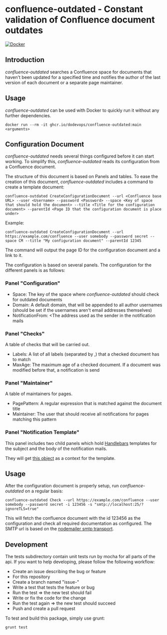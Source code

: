 # confluence-outdated - Constant validation of Confluence document outdates

[![Docker](https://github.com/dodevops/confluence-outdated/actions/workflows/docker-publish.yml/badge.svg)](https://github.com/dodevops/confluence-outdated/actions/workflows/docker-publish.yml)

## Introduction

_confluence-outdated_ searches a Confluence space for documents that haven't been updated for a specified time and
notifies the author of the last version of each document or a separate page maintainer.

## Usage

_confluence-outdated_ can be used with Docker to quickly run it without any further dependencies.

    docker run --rm -it ghcr.io/dodevops/confluence-outdated:main <arguments> 

## Configuration Document

_confluence-outdated_ needs several things configured before it can start working. To simplify this, 
_confluence-outdated_ reads its configuration from a Confluence document.

The structure of this document is based on Panels and tables. To ease the creation of this document,
_confluence-outdated_ includes a command to create a template document:

    confluence-outdated CreateConfigurationDocument --url <Confluence base URL> --user <Username> --password <Password> --space <Key of space that should hold the document> --title <Title for the configuration document> --parentId <Page ID that the configuration document is place under>

Example:

    confluence-outdated CreateConfigurationDocument --url https://example.com/confluence --user somebody --password secret --space CM --title "My configuration document" --parentId 12345

The command will output the page ID for the configuration document and a link to it.

The configuration is based on several panels. The configuration for the different panels is as follows:

### Panel "Configuration"

- Space: The key of the space where _confluence-outdated_ should check for outdated documents
- Domain: A default domain, that will be appended to all author usernames (should be set if the usernames aren't email addresses themselves)
- NotificationFrom: <The address used as the sender in the notification mails

### Panel "Checks"

A table of checks that will be carried out.

- Labels: A list of all labels (separated by ,) that a checked document has to match
- MaxAge: The maximum age of a checked document. If a document was modified before that, a notification is send

### Panel "Maintainer"

A table of maintainers for pages.

- PagePattern: A regular expression that is matched against the document title
- Maintainer: The user that should receive all notifications for pages matching this pattern

### Panel "Notification Template"

This panel includes two child panels which hold [Handlebars](https://handlebarsjs.com/guide/) templates for the
subject and the body of the notification mails.

They will get [this object](https://github.com/dodevops/confluence-outdated/blob/master/lib/api/DocumentInfo.ts#L6) as
a context for the template.

## Usage

After the configuration document is properly setup, run *confluence-outdated* on a regular basis:

    confluence-outdated Check --url https://example.com/confluence --user somebody --password secret -i 123456 -s "smtp://localhost:25/?ignoreTLS=true"

This will fetch the confluence document with the id 123456 as the configuration and check all required documentation as
configured. The SMTP url is based on the [nodemailer smtp transport](https://nodemailer.com/smtp/).

## Development

The tests subdirectory contain unit tests run by mocha for all parts of the api. If you want to help developing, please
follow the following workflow:

- Create an issue describing the bug or feature
- For this repository
- Create a branch named "issue-<issue number>"
- Write a test that tests the feature or bug
- Run the test => the new test should fail
- Write or fix the code for the change
- Run the test again => the new test should succeed
- Push and create a pull request

To test and build this package, simply use grunt:

    grunt test
